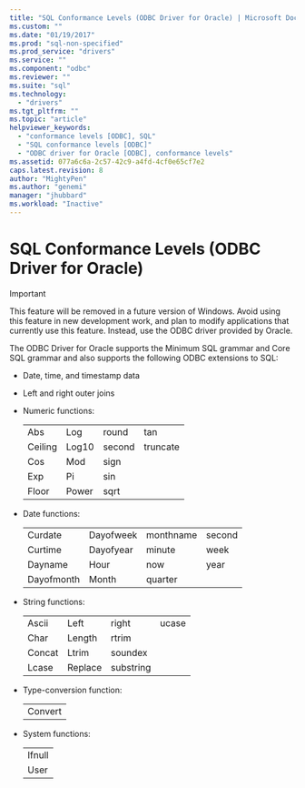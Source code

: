 ```yaml
---
title: "SQL Conformance Levels (ODBC Driver for Oracle) | Microsoft Docs"
ms.custom: ""
ms.date: "01/19/2017"
ms.prod: "sql-non-specified"
ms.prod_service: "drivers"
ms.service: ""
ms.component: "odbc"
ms.reviewer: ""
ms.suite: "sql"
ms.technology: 
  - "drivers"
ms.tgt_pltfrm: ""
ms.topic: "article"
helpviewer_keywords: 
  - "conformance levels [ODBC], SQL"
  - "SQL conformance levels [ODBC]"
  - "ODBC driver for Oracle [ODBC], conformance levels"
ms.assetid: 077a6c6a-2c57-42c9-a4fd-4cf0e65cf7e2
caps.latest.revision: 8
author: "MightyPen"
ms.author: "genemi"
manager: "jhubbard"
ms.workload: "Inactive"
---
```

# SQL Conformance Levels (ODBC Driver for Oracle)
> [!IMPORTANT]  
>  This feature will be removed in a future version of Windows. Avoid using this feature in new development work, and plan to modify applications that currently use this feature. Instead, use the ODBC driver provided by Oracle.  
  
 The ODBC Driver for Oracle supports the Minimum SQL grammar and Core SQL grammar and also supports the following ODBC extensions to SQL:  
  
-   Date, time, and timestamp data  
  
-   Left and right outer joins  
  
-   Numeric functions:  
  
    |||||  
    |-|-|-|-|  
    |Abs|Log|round|tan|  
    |Ceiling|Log10|second|truncate|  
    |Cos|Mod|sign||  
    |Exp|Pi|sin||  
    |Floor|Power|sqrt||  
  
-   Date functions:  
  
    |||||  
    |-|-|-|-|  
    |Curdate|Dayofweek|monthname|second|  
    |Curtime|Dayofyear|minute|week|  
    |Dayname|Hour|now|year|  
    |Dayofmonth|Month|quarter||  
  
-   String functions:  
  
    |||||  
    |-|-|-|-|  
    |Ascii|Left|right|ucase|  
    |Char|Length|rtrim||  
    |Concat|Ltrim|soundex||  
    |Lcase|Replace|substring||  
  
-   Type-conversion function:  
  
    ||  
    |-|  
    |Convert|  
  
-   System functions:  
  
    ||  
    |-|  
    |Ifnull|  
    |User|
